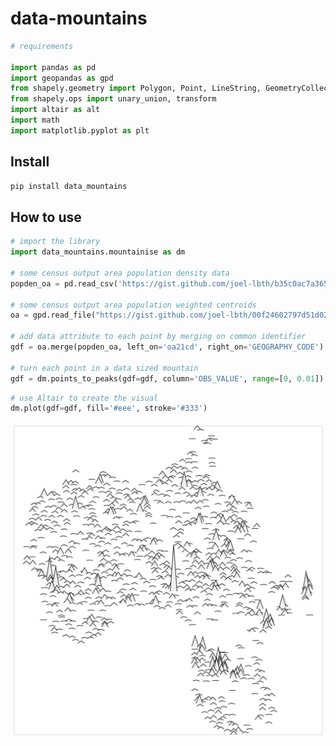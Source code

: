 data-mountains
================

<!-- WARNING: THIS FILE WAS AUTOGENERATED! DO NOT EDIT! -->

``` python
# requirements

import pandas as pd
import geopandas as gpd
from shapely.geometry import Polygon, Point, LineString, GeometryCollection
from shapely.ops import unary_union, transform
import altair as alt
import math
import matplotlib.pyplot as plt
```

## Install

``` sh
pip install data_mountains
```

## How to use

``` python
# import the library
import data_mountains.mountainise as dm

# some census output area population density data
popden_oa = pd.read_csv('https://gist.github.com/joel-lbth/b35c0ac7a3652c3f34441d25c45ea84a/raw/d69075dc707b5bdb06c9b640d43db1e5b2ffcb64/lbth_census_2021_pop_density_oa.csv')

# some census output area population weighted centroids
oa = gpd.read_file("https://gist.github.com/joel-lbth/00f24602797d51d02d2177ed82f9295d/raw/b6c26621504a0df20ef6db1c93e5f99bce911d0a/lbth_oa21_pop_centroids.geojson")

# add data attribute to each point by merging on common identifier
gdf = oa.merge(popden_oa, left_on='oa21cd', right_on='GEOGRAPHY_CODE')

# turn each point in a data sized mountain
gdf = dm.points_to_peaks(gdf=gdf, column='OBS_VALUE', range=[0, 0.01])
```

``` python
# use Altair to create the visual
dm.plot(gdf=gdf, fill='#eee', stroke='#333')
```

![](https://raw.githubusercontent.com/joel-lbth/data-mountains/main/nbs/visualization.svg)
